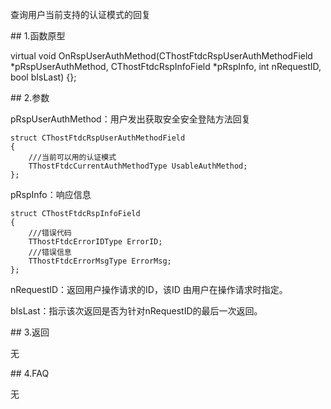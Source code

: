 <p>查询用户当前支持的认证模式的回复</p>
<span class="anchor" id="3ff83bb1-79aa-4ef3-9ae8-fc21fe3ee53a"></span>
## 1.函数原型
<p>virtual void OnRspUserAuthMethod(CThostFtdcRspUserAuthMethodField *pRspUserAuthMethod, CThostFtdcRspInfoField *pRspInfo, int nRequestID, bool bIsLast) {};</p>
<span class="anchor" id="339c44d2-5ad6-4cdf-b2e8-75569f125df1"></span>
## 2.参数
<p>pRspUserAuthMethod：用户发出获取安全安全登陆方法回复</p>
<pre><code>struct CThostFtdcRspUserAuthMethodField
{
    ///当前可以用的认证模式
    TThostFtdcCurrentAuthMethodType UsableAuthMethod;
};
</code></pre>
<p>pRspInfo：响应信息</p>
<pre><code>struct CThostFtdcRspInfoField
{
    ///错误代码
    TThostFtdcErrorIDType ErrorID;
    ///错误信息
    TThostFtdcErrorMsgType ErrorMsg;
};
</code></pre>
<p>nRequestID：返回用户操作请求的ID，该ID 由用户在操作请求时指定。</p>
<p>bIsLast：指示该次返回是否为针对nRequestID的最后一次返回。</p>
<span class="anchor" id="06385ab5-11e9-41c0-80fd-c774f5281530"></span>
## 3.返回
<p>无</p>
<span class="anchor" id="ac2c52a2-bb3a-417d-9c3f-2172cdc897f1"></span>
## 4.FAQ
<p>无</p>
